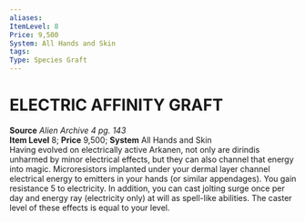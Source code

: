 ```yaml
---
aliases: 
ItemLevel: 8
Price: 9,500
System: All Hands and Skin 
tags: 
Type: Species Graft
---
```

# ELECTRIC AFFINITY GRAFT
**Source** _Alien Archive 4 pg. 143_  
**Item Level** 8; **Price** 9,500; **System** All Hands and Skin  
Having evolved on electrically active Arkanen, not only are dirindis unharmed by minor electrical effects, but they can also channel that energy into magic. Microresistors implanted under your dermal layer channel electrical energy to emitters in your hands (or similar appendages). You gain resistance 5 to electricity. In addition, you can cast jolting surge once per day and energy ray (electricity only) at will as spell-like abilities. The caster level of these effects is equal to your level.